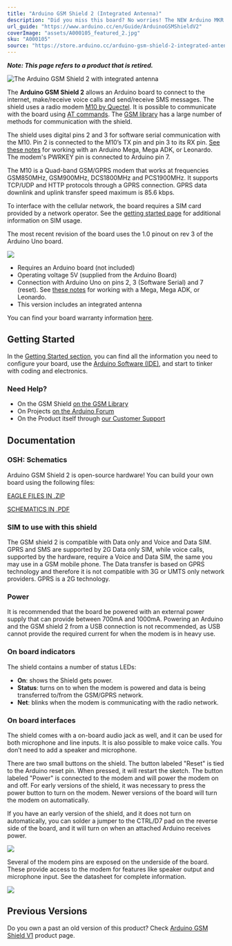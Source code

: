 ```yaml
---
title: "Arduino GSM Shield 2 (Integrated Antenna)"
description: "Did you miss this board? No worries! The NEW Arduino MKR GSM 1400, more capable and richer of functions, is the perfect solution for you!"
url_guide: "https://www.arduino.cc/en/Guide/ArduinoGSMShieldV2"
coverImage: "assets/A000105_featured_2.jpg"
sku: "A000105"
source: "https://store.arduino.cc/arduino-gsm-shield-2-integrated-antenna"
---
```


***Note: This page refers to a product that is retired.***

![The Arduino GSM Shield 2 with integrated antenna](./assets/A000105_featured_2.jpg)

The **Arduino GSM Shield 2** allows an Arduino board to connect to the internet, make/receive voice calls and send/receive SMS messages. The shield uses a radio modem [M10 by Quectel](https://www.arduino.cc/en/uploads/Main/Quectel_M10_datasheet.pdf). It is possible to communicate with the board using [AT commands](https://www.arduino.cc/en/uploads/Main/Quectel_M10_AT_commands.pdf). The [GSM library](https://www.arduino.cc/en/Reference/GSM) has a large number of methods for communication with the shield.

The shield uses digital pins 2 and 3 for software serial communication with the M10\. Pin 2 is connected to the M10’s TX pin and pin 3 to its RX pin. [See these notes](https://docs.arduino.cc/retired/getting-started-guides/ArduinoGSMShield) for working with an Arduino Mega, Mega ADK, or Leonardo. The modem's PWRKEY pin is connected to Arduino pin 7.

The M10 is a Quad-band GSM/GPRS modem that works at frequencies GSM850MHz, GSM900MHz, DCS1800MHz and PCS1900MHz. It supports TCP/UDP and HTTP protocols through a GPRS connection. GPRS data downlink and uplink transfer speed maximum is 85.6 kbps.

To interface with the cellular network, the board requires a SIM card provided by a network operator. See the [getting started page](https://docs.arduino.cc/retired/getting-started-guides/ArduinoGSMShield#toc4) for additional information on SIM usage.  
  
The most recent revision of the board uses the 1.0 pinout on rev 3 of the Arduino Uno board.

![](assets/GSMPinUse_3.jpg)

* Requires an Arduino board (not included)
* Operating voltage 5V (supplied from the Arduino Board)
* Connection with Arduino Uno on pins 2, 3 (Software Serial) and 7 (reset). See [these notes](https://www.arduino.cc/en/Guide/GSMShieldLeonardoMega) for working with a Mega, Mega ADK, or Leonardo.
* This version includes an integrated antenna

You can find your board warranty information [here](https://www.arduino.cc/en/Main/warranty).

## Getting Started

In the [Getting Started section](https://www.arduino.cc/en/Guide/ArduinoGSMShieldV2), you can find all the information you need to configure your board, use the [Arduino Software (IDE)](https://www.arduino.cc/en/Main/Software), and start to tinker with coding and electronics.

### Need Help?

* On the GSM Shield [on the GSM Library](https://docs.arduino.cc/retired/archived-libraries/GSM)
* On Projects [on the Arduino Forum](https://forum.arduino.cc/index.php?board=3.0)
* On the Product itself through [our Customer Support](https://support.arduino.cc/hc)

## Documentation

### OSH: Schematics

Arduino GSM Shield 2 is open-source hardware! You can build your own board using the following files:

[EAGLE FILES IN .ZIP](https://www.arduino.cc/en/uploads/Main/arduino-gsm-shield-06-reference-design.zip) 

[SCHEMATICS IN .PDF](https://www.arduino.cc/en/uploads/Main/Arduino-GSM-Shield2-Rev3.2-SCH.pdf)

### SIM to use with this shield

The GSM shield 2 is compatible with Data only and Voice and Data SIM. GPRS and SMS are supported by 2G Data only SIM, while voice calls, supported by the hardware, require a Voice and Data SIM, the same you may use in a GSM mobile phone. The Data transfer is based on GPRS technology and therefore it is not compatible with 3G or UMTS only network providers. GPRS is a 2G technology.

### Power

It is recommended that the board be powered with an external power supply that can provide between 700mA and 1000mA. Powering an Arduino and the GSM shield 2 from a USB connection is not recommended, as USB cannot provide the required current for when the modem is in heavy use.

### On board indicators

The shield contains a number of status LEDs:

* **On**: shows the Shield gets power.
* **Status**: turns on to when the modem is powered and data is being transferred to/from the GSM/GPRS network.
* **Net**: blinks when the modem is communicating with the radio network.

### On board interfaces

The shield comes with a on-board audio jack as well, and it can be used for both microphone and line inputs. It is also possible to make voice calls. You don’t need to add a speaker and microphone.  

There are two small buttons on the shield. The button labeled "Reset" is tied to the Arduino reset pin. When pressed, it will restart the sketch. The button labeled "Power" is connected to the modem and will power the modem on and off. For early versions of the shield, it was necessary to press the power button to turn on the modem. Newer versions of the board will turn the modem on automatically.

If you have an early version of the shield, and it does not turn on automatically, you can solder a jumper to the CTRL/D7 pad on the reverse side of the board, and it will turn on when an attached Arduino receives power.

![](assets/GSM_Pin7_bridged.jpg)

Several of the modem pins are exposed on the underside of the board. These provide access to the modem for features like speaker output and microphone input. See the datasheet for complete information.

![](assets/GSMShieldModemPins.jpg)

## Previous Versions

Do you own a past an old version of this product? Check [Arduino GSM Shield V1](/retired/shields/arduino-gsm-shield) product page.